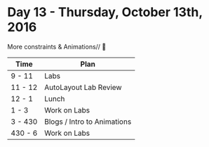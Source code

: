 # Day 13 - Thursday, October 13th, 2016

More constraints & Animations// :blue_heart:


Time        |   Plan   |
----------------|-------
9 - 11         | Labs
11 - 12   | AutoLayout Lab Review
12 - 1    | Lunch
1 - 3     | Work on Labs
3 - 430 | Blogs / Intro to Animations
430 - 6 | Work on Labs

